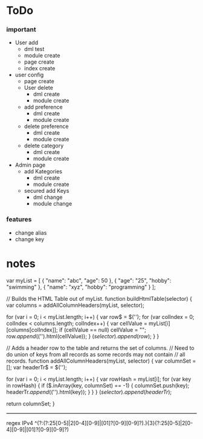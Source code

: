 # ToDo

### important
- User add 
    - dml test
    - module create
    - page create
    - index create
- user config
    - page create
    - User delete
        - dml create
        - module create
    - add preference
        - dml create
        - module create
    - delete preference
        - dml create
        - module create
    - delete category
        - dml create
        - module create
- Admin page
    - add Kategories
        - dml create
        - module create
    - secured add Keys
        - dml change
        - module change

### features
- change alias
- change key


# notes
var myList = [
  { "name": "abc", "age": 50 },
  { "age": "25", "hobby": "swimming" },
  { "name": "xyz", "hobby": "programming" }
];

// Builds the HTML Table out of myList.
function buildHtmlTable(selector) {
  var columns = addAllColumnHeaders(myList, selector);

  for (var i = 0; i < myList.length; i++) {
    var row$ = $('<tr/>');
    for (var colIndex = 0; colIndex < columns.length; colIndex++) {
      var cellValue = myList[i][columns[colIndex]];
      if (cellValue == null) cellValue = "";
      row$.append($('<td/>').html(cellValue));
    }
    $(selector).append(row$);
  }
}

// Adds a header row to the table and returns the set of columns.
// Need to do union of keys from all records as some records may not contain
// all records.
function addAllColumnHeaders(myList, selector) {
  var columnSet = [];
  var headerTr$ = $('<tr/>');

  for (var i = 0; i < myList.length; i++) {
    var rowHash = myList[i];
    for (var key in rowHash) {
      if ($.inArray(key, columnSet) == -1) {
        columnSet.push(key);
        headerTr$.append($('<th/>').html(key));
      }
    }
  }
  $(selector).append(headerTr$);

  return columnSet;
}

<script src="https://ajax.googleapis.com/ajax/libs/jquery/2.1.1/jquery.min.js"></script>

<body onLoad="buildHtmlTable('#excelDataTable')">
  <table id="excelDataTable" border="1">
  </table>
</body>

regex IPv4
^(?:(?:25[0-5]|2[0-4][0-9]|[01]?[0-9][0-9]?)\.){3}(?:25[0-5]|2[0-4][0-9]|[01]?[0-9][0-9]?)
